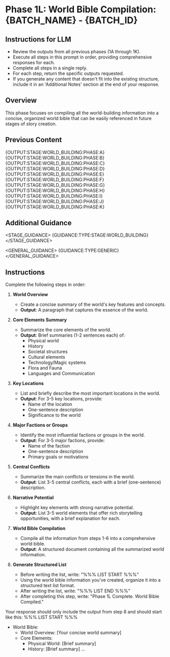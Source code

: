 # Phase 1L: World Bible Compilation: {BATCH_NAME} - {BATCH_ID}

## Instructions for LLM

- Review the outputs from all previous phases (1A through 1K).
- Execute all steps in this prompt in order, providing comprehensive responses for each.
- Complete all steps in a single reply.
- For each step, return the specific outputs requested.
- If you generate any content that doesn't fit into the existing structure, include it in an 'Additional Notes' section at the end of your response.

## Overview

This phase focuses on compiling all the world-building information into a concise, organized world bible that can be easily referenced in future stages of story creation.

## Previous Content

<CONTENT>
{OUTPUT:STAGE:WORLD_BUILDING:PHASE:A}
{OUTPUT:STAGE:WORLD_BUILDING:PHASE:B}
{OUTPUT:STAGE:WORLD_BUILDING:PHASE:C}
{OUTPUT:STAGE:WORLD_BUILDING:PHASE:D}
{OUTPUT:STAGE:WORLD_BUILDING:PHASE:E}
{OUTPUT:STAGE:WORLD_BUILDING:PHASE:F}
{OUTPUT:STAGE:WORLD_BUILDING:PHASE:G}
{OUTPUT:STAGE:WORLD_BUILDING:PHASE:H}
{OUTPUT:STAGE:WORLD_BUILDING:PHASE:I}
{OUTPUT:STAGE:WORLD_BUILDING:PHASE:J}
{OUTPUT:STAGE:WORLD_BUILDING:PHASE:K}
</CONTENT>

## Additional Guidance

<STAGE_GUIDANCE>
{GUIDANCE:TYPE:STAGE:WORLD_BUILDING}
</STAGE_GUIDANCE>

<GENERAL_GUIDANCE>
{GUIDANCE:TYPE:GENERIC}
</GENERAL_GUIDANCE>

## Instructions

Complete the following steps in order:

1. **World Overview**
   - Create a concise summary of the world's key features and concepts.
   - **Output**: A paragraph that captures the essence of the world.

2. **Core Elements Summary**
   - Summarize the core elements of the world.
   - **Output**: Brief summaries (1-2 sentences each) of:
     - Physical world
     - History
     - Societal structures
     - Cultural elements
     - Technology/Magic systems
     - Flora and Fauna
     - Languages and Communication

3. **Key Locations**
   - List and briefly describe the most important locations in the world.
   - **Output**: For 3-5 key locations, provide:
     - Name of the location
     - One-sentence description
     - Significance to the world

4. **Major Factions or Groups**
   - Identify the most influential factions or groups in the world.
   - **Output**: For 3-5 major factions, provide:
     - Name of the faction
     - One-sentence description
     - Primary goals or motivations

5. **Central Conflicts**
   - Summarize the main conflicts or tensions in the world.
   - **Output**: List 3-5 central conflicts, each with a brief (one-sentence) description.

6. **Narrative Potential**
   - Highlight key elements with strong narrative potential.
   - **Output**: List 3-5 world elements that offer rich storytelling opportunities, with a brief explanation for each.

7. **World Bible Compilation**
   - Compile all the information from steps 1-6 into a comprehensive world bible.
   - **Output**: A structured document containing all the summarized world information.

8. **Generate Structured List**
   - Before writing the list, write: "%%% LIST START %%%"
   - Using the world bible information you've created, organize it into a structured text list format.
   - After writing the list, write: "%%% LIST END %%%"
   - After completing this step, write: "Phase 1L Complete. World Bible Compiled."

Your response should only include the output from step 8 and should start like this:
%%% LIST START %%%

- World Bible:
  - World Overview: [Your concise world summary]
  - Core Elements:
    - Physical World: [Brief summary]
    - History: [Brief summary]
    ...
